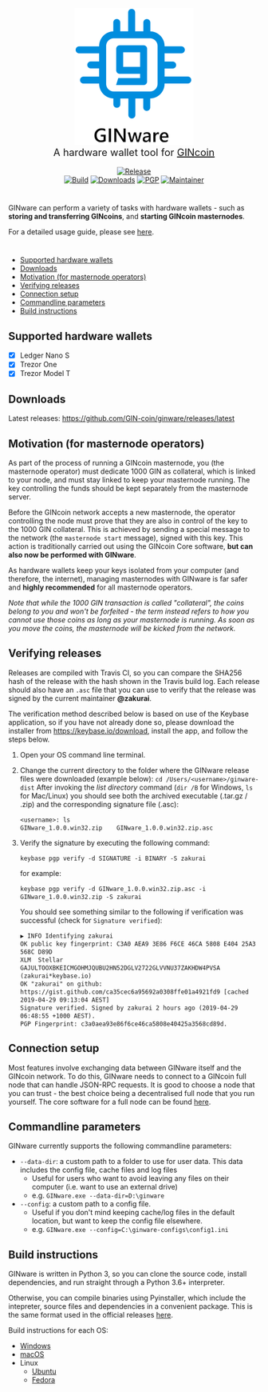 <p align="center">
<img src="img/github_banner.png"><br>
<span style="font-size:20px;">A hardware wallet tool for <a href="https://gincoin.io">GINcoin</a></span><br><br>
<a href="https://github.com/GIN-coin/ginware/releases/latest"><img alt="Release" src="https://img.shields.io/github/release/GIN-coin/ginware.svg?logo=data:image/png;base64,iVBORw0KGgoAAAANSUhEUgAAAA4AAAAOCAYAAAAfSC3RAAAAIGNIUk0AAHolAACAgwAA+f8AAIDpAAB1MAAA6mAAADqYAAAXb5JfxUYAAADbSURBVHjavNI9LoRRFMbx51VIJBIKDdFIbEFhHRqFaYQxL4XYwDT2QOdjBdZgBRhieo2GhAXIT+EWb2ZuNYWTPLm55zz/k3tPToPMEnOZMWrgIMlzklGSp3K2Uy50dYVPHGOz6ADvuO56u9AhvrE20SxYKbWjGviKfgUa4hw9vNTAETawhcWSO/MX+1jCYw18KE+6wz1OC9Qr9fXSfAocYxfzeCvQzsQMxjWwXwawUO7bndoqvjCogcENPrCH5fLntuRuu96msnJtkpMkP0maosskF11T8++7+jsA8Dt9+WlNmEYAAAAASUVORK5CYII="></a>
<br>
<a href="https://travis-ci.org/GIN-coin/ginware"><img alt="Build" src="https://img.shields.io/travis/GIN-coin/ginware/master.svg?logo=data:image/png;base64,iVBORw0KGgoAAAANSUhEUgAAAA4AAAAOCAYAAAAfSC3RAAAAIGNIUk0AAHolAACAgwAA+f8AAIDpAAB1MAAA6mAAADqYAAAXb5JfxUYAAACwSURBVHjavJK9DcJADIXf0UDLHmQBfiSYABgBMgQCsUwEWSljpAuh+2gcYcBpUmDpySf7PZ/PvgRoiI000PqEmaTaMAsZQIcEbIE5cOdtN2AB7Iwj4EN4NGLLrz3NHzq+b3VjfiLpIelsaCWNLbeOWp0ClVW+uPjVYpVxfm7s2wvh2VUu3Jsa4GRoXLyIhpN/DSIaTh4JE7AHVkDpRCWwtFy4Do8MqA1ZxEl//6uvAQB6oVy7zMld5QAAAABJRU5ErkJggg=="></a>
<a href="https://github.com/GIN-coin/ginware/releases/latest"><img alt="Downloads" src="https://img.shields.io/github/downloads/GIN-coin/ginware/total.svg?logo=data:image/png;base64,iVBORw0KGgoAAAANSUhEUgAAAA4AAAAOCAQAAAC1QeVaAAAAIGNIUk0AAHolAACAgwAA+f8AAIDpAAB1MAAA6mAAADqYAAAXb5JfxUYAAACSSURBVHjanJAxDoJQEAUHIwmFlZ5CLwMF4TL0JFJwG6DjIh4AGj2BZiz4ijEhMb5tNm+yb7Mbybo2/ARzOkZGOvK351xnP1XP7oxSVR+Wlt5VTRc4hInEJHSDyBaAE3Dlxg65sOfAcdk5qa2xiLGtOn3HNiI2S+wMs7CpsgpdtkCs109BLOwdHe0tXl7092+fAwC2za5EwJ0rIgAAAABJRU5ErkJggg=="></a>
<a href="https://keybase.io/zakurai"><img alt="PGP" src="https://img.shields.io/keybase/pgp/zakurai.svg?logo=data:image/png;base64,iVBORw0KGgoAAAANSUhEUgAAAA4AAAAOCAYAAAAfSC3RAAAAIGNIUk0AAHolAACAgwAA+f8AAIDpAAB1MAAA6mAAADqYAAAXb5JfxUYAAACzSURBVHjavJI9DkFBFIXPeKLRWIIFWIRCoyCxCvZiCaqXKFQWoH2NhNYaJDoFGvFp5sX13HnFK5xkkvk5X86dOxMANVFLDVUHTiUVku6SLpIWX6eAN0Z8dAZy4AHMS48HZcDOgMu4nwO30tdOlNkz85mkjqShZPxOYgAO+DqmSg3AGnglwIkHZsCmYnzG9C0wtiEWXFWgIna363XeLqp3GSSe6gfcA1fgBPTrIEDh73/1PQArr4H/xbYCAwAAAABJRU5ErkJggg=="></a>
<a href="https://keybase.io/zakurai"><img alt="Maintainer" src="https://img.shields.io/badge/maintainer-zakurai-2d9d83.svg?logo=data:image/png;base64,iVBORw0KGgoAAAANSUhEUgAAAA4AAAAOCAQAAAC1QeVaAAAAIGNIUk0AAHolAACAgwAA+f8AAIDpAAB1MAAA6mAAADqYAAAXb5JfxUYAAACISURBVHjalJC9CcJQFEZPJGgWsHAZewXLLKITmDWCtfZuYJc2U4S4gIhwbPJ8D6Og39dcvsPl/mTyXRN+hFs6OnZJYvDKoHXIYudyXEV4+VAZXdraWsYke52y4cEVmJNzTjtn1qr29qoeLMQB7n1XFWEzgo1IDsCRBQX3YdKUGycgWejf3z4HAE2AdF9x0pLHAAAAAElFTkSuQmCC"></a>
</p>

#

GINware can perform a variety of tasks with hardware wallets - such as **storing and transferring GINcoins**, and **starting GINcoin masternodes**.

For a detailed usage guide, please see [here](https://docs.gincoin.io/guides/ginware-guide-hw-wallets).

#

* [Supported hardware wallets](#supported-hardware-wallets)
* [Downloads](#downloads)
* [Motivation (for masternode operators)](#motivation-for-masternode-operators)
* [Verifying releases](#verifying-releases)
* [Connection setup](#connection-setup)
* [Commandline parameters](#commandline-parameters)
* [Build instructions](#build-instructions)

## Supported hardware wallets
- [x] Ledger Nano S
- [x] Trezor One
- [x] Trezor Model T

## Downloads
Latest releases: https://github.com/GIN-coin/ginware/releases/latest

## Motivation (for masternode operators)
As part of the process of running a GINcoin masternode, you (the masternode operator) must dedicate 1000 GIN as collateral, which is linked to your node, and must stay linked to keep your masternode running. The key controlling the funds should be kept separately from the masternode server.

Before the GINcoin network accepts a new masternode, the operator controlling the node must prove that they are also in control of the key to the 1000 GIN collateral. This is achieved by sending a special message to the network (the `masternode start` message), signed with this key. This action is traditionally carried out using the GINcoin Core software, **but can also now be performed with GINware**.

As hardware wallets keep your keys isolated from your computer (and therefore, the internet), managing masternodes with GINware is far safer and **highly recommended** for all masternode operators.

*Note that while the 1000 GIN transaction is called "collateral", the coins belong to you and won't be forfeited - the term instead refers to how you cannot use those coins as long as your masternode is running. As soon as you move the coins, the masternode will be kicked from the network.*

## Verifying releases
Releases are compiled with Travis CI, so you can compare the SHA256 hash of the release with the hash shown in the Travis build log. Each release should also have an `.asc` file that you can use to verify that the release was signed by the current maintainer **@zakurai**.

The verification method described below is based on use of the Keybase application, so if you have not already done so, please download the installer from https://keybase.io/download, install the app, and follow the steps below.

1. Open your OS command line terminal.

2. Change the current directory to the folder where the GINware release files were downloaded (example below):
   `cd /Users/<username>/ginware-dist`
   After invoking the *list directory* command (`dir /B` for Windows, `ls` for Mac/Linux) you should see both the archived executable (.tar.gz / .zip) and the corresponding signature file (.asc):
   ```
   <username>: ls
   GINware_1.0.0.win32.zip    GINware_1.0.0.win32.zip.asc
   ```
3. Verify the signature by executing the following command:
   ```
   keybase pgp verify -d SIGNATURE -i BINARY -S zakurai
   ```
   for example:
   ```
   keybase pgp verify -d GINware_1.0.0.win32.zip.asc -i GINware_1.0.0.win32.zip -S zakurai
   ```
   You should see something similar to the following if verification was successful (check for `Signature verified`):
   ```
   ▶ INFO Identifying zakurai
   OK public key fingerprint: C3A0 AEA9 3E86 F6CE 46CA 5808 E404 25A3 568C D89D
   XLM  Stellar GAJULTOOXBKEICMGOHMJQUBU2HN52DGLV2722GLVVNU37ZAKHDW4PVSA (zakurai*keybase.io)
   OK "zakurai" on github: https://gist.github.com/ca35cec6a95692a0308ffe01a4921fd9 [cached 2019-04-29 09:13:04 AEST]
   Signature verified. Signed by zakurai 2 hours ago (2019-04-29 06:48:55 +1000 AEST).
   PGP Fingerprint: c3a0aea93e86f6ce46ca5808e40425a3568cd89d.
   ```

## Connection setup
Most features involve exchanging data between GINware itself and the GINcoin network. To do this, GINware needs to connect to a GINcoin full node that can handle JSON-RPC requests. It is good to choose a node that you can trust - the best choice being a decentralised full node that you run yourself. The core software for a full node can be found [here](https://github.com/GIN-coin/gincoin-core/releases/latest).

## Commandline parameters
GINware currently supports the following commandline parameters:
* `--data-dir`: a custom path to a folder to use for user data. This data includes the config file, cache files and log files
  * Useful for users who want to avoid leaving any files on their computer (i.e. want to use an external drive)
  * e.g. `GINware.exe --data-dir=D:\ginware`
* `--config`: a custom path to a config file.
  * Useful if you don't mind keeping cache/log files in the default location, but want to keep the config file elsewhere.
  * e.g. `GINware.exe --config=C:\ginware-configs\config1.ini`

## Build instructions
GINware is written in Python 3, so you can clone the source code, install dependencies, and run straight through a Python 3.6+ interpreter.

Otherwise, you can compile binaries using Pyinstaller, which include the intepreter, source files and dependencies in a convenient package. This is the same format used in the official releases [here](https://github.com/GIN-coin/ginware/releases/latest).

Build instructions for each OS:
   * [Windows](doc/build-ginware-windows.md)
   * [macOS](doc/build-ginware-mac.md)
   * Linux
      * [Ubuntu](doc/build-ginware-linux-ubuntu.md)
      * [Fedora](doc/build-ginware-linux-fedora.md)
